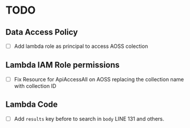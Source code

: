 # TODO

## Data Access Policy

- [ ] Add lambda role as principal to access AOSS colection

## Lambda IAM Role permissions

- [ ] Fix Resource for ApiAccessAll on AOSS replacing the collection name with collection ID

## Lambda Code

- [ ] Add `results` key before to search in `body` LINE 131 and others.
